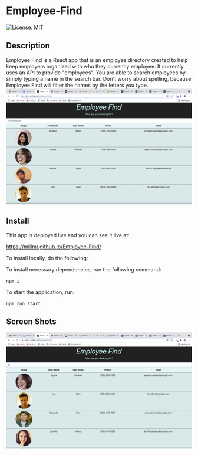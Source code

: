 # Employee-Find
[![License: MIT](https://img.shields.io/badge/License-MIT-yellow.svg)](https://opensource.org/licenses/MIT)

## Description
Employee Find is a React app that is an employee directory created to help keep employers organized with who they currently employee.  It currently uses an API to provide "employees".  You are able to search employees by simply typing a name in the search bar.  Don't worry about spelling, because Employee Find will filter the names by the letters you type. 
![image](https://github.com/Millmr/Employee-Find/blob/main/images/Homepage.png)

## Install

This app is deployed live and you can see it live at:

https://millmr.github.io/Employee-Find/

To install locally, do the following:

To install necessary dependencies, run the following command:

```
npm i
```
To start the application, run:
```
npm run start
```

## Screen Shots

![image](https://github.com/Millmr/Employee-Find/blob/main/images/search.png)
